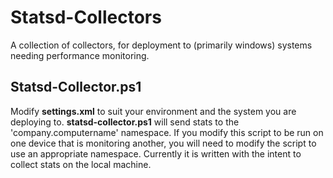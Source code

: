 # Statsd-Collectors
A collection of collectors, for deployment to (primarily windows) systems needing performance monitoring.

## Statsd-Collector.ps1

Modify **settings.xml** to suit your environment and the system you are deploying to. **statsd-collector.ps1** will send stats to the 'company.computername' namespace. If you modify this script to be run on one device that is monitoring another, you will need to modify the script to use an appropriate namespace. Currently it is written with the intent to collect stats on the local machine.
